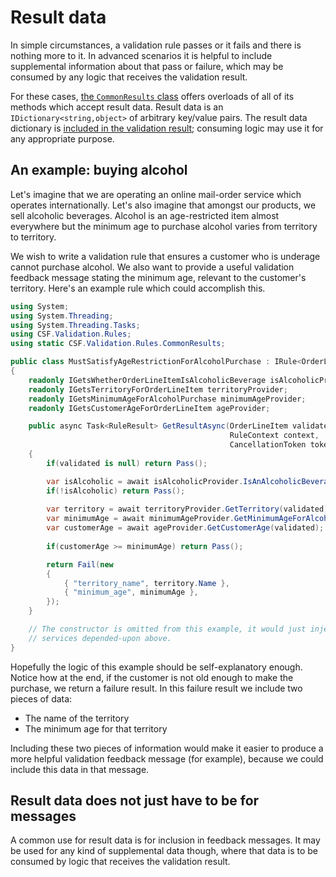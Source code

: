 # Result data

In simple circumstances, a validation rule passes or it fails and there is nothing more to it.
In advanced scenarios it is helpful to include supplemental information about that pass or failure, which may be consumed by any logic that receives the validation result.

For these cases, [the `CommonResults` class] offers overloads of all of its methods which accept result data.
Result data is an `IDictionary<string,object>` of arbitrary key/value pairs.
The result data dictionary is [included in the validation result]; consuming logic may use it for any appropriate purpose.

[the `CommonResults` class]:xref:CSF.Validation.Rules.CommonResults
[included in the validation result]:xref:CSF.Validation.Rules.RuleResult.Data

## An example: buying alcohol

Let's imagine that we are operating an online mail-order service which operates internationally.
Let's also imagine that amongst our products, we sell alcoholic beverages.
Alcohol is an age-restricted item almost everywhere but the minimum age to purchase alcohol varies from territory to territory.

We wish to write a validation rule that ensures a customer who is underage cannot purchase alcohol.
We also want to provide a useful validation feedback message stating the minimum age, relevant to the customer's territory.
Here's an example rule which could accomplish this.

```csharp
using System;
using System.Threading;
using System.Threading.Tasks;
using CSF.Validation.Rules;
using static CSF.Validation.Rules.CommonResults;

public class MustSatisfyAgeRestrictionForAlcoholPurchase : IRule<OrderLineItem>
{
    readonly IGetsWhetherOrderLineItemIsAlcoholicBeverage isAlcoholicProvider;
    readonly IGetsTerritoryForOrderLineItem territoryProvider;
    readonly IGetsMinimumAgeForAlcoholPurchase minimumAgeProvider;
    readonly IGetsCustomerAgeForOrderLineItem ageProvider;

    public async Task<RuleResult> GetResultAsync(OrderLineItem validated,
                                                 RuleContext context,
                                                 CancellationToken token = default)
    {
        if(validated is null) return Pass();

        var isAlcoholic = await isAlcoholicProvider.IsAnAlcoholicBeverage(validated);
        if(!isAlcoholic) return Pass();
        
        var territory = await territoryProvider.GetTerritory(validated);
        var minimumAge = await minimumAgeProvider.GetMinimumAgeForAlcoholPurchase(territory);
        var customerAge = await ageProvider.GetCustomerAge(validated);
        
        if(customerAge >= minimumAge) return Pass();

        return Fail(new
        {
            { "territory_name", territory.Name },
            { "minimum_age", minimumAge },
        });
    }

    // The constructor is omitted from this example, it would just inject & initialise the
    // services depended-upon above.
}
```

Hopefully the logic of this example should be self-explanatory enough.
Notice how at the end, if the customer is not old enough to make the purchase, we return a failure result.
In this failure result we include two pieces of data:

* The name of the territory
* The minimum age for that territory

Including these two pieces of information would make it easier to produce a more helpful validation feedback message (for example), because we could include this data in that message.

## Result data does not just have to be for messages

A common use for result data is for inclusion in feedback messages.
It may be used for any kind of supplemental data though, where that data is to be consumed by logic that receives the validation result.
